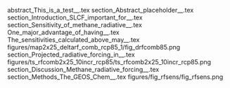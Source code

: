 abstract_This_is_a_test__.tex
section_Abstract_placeholder__.tex
section_Introduction_SLCF_important_for__.tex
section_Sensitivity_of_methane_radiative__.tex
One_major_advantage_of_having__.tex
The_sensitivities_calculated_above_may__.tex
figures/map2x25_deltarf_comb_rcp85_1/fig_drfcomb85.png
section_Projected_radiative_forcing_in__.tex
figures/ts_rfcomb2x25_10incr_rcp85/ts_rfcomb2x25_10incr_rcp85.png
section_Discussion_Methane_radiative_forcing__.tex
section_Methods_The_GEOS_Chem__.tex
figures/fig_rfsens/fig_rfsens.png